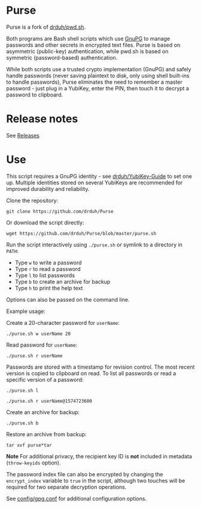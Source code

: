 # Purse

Purse is a fork of [drduh/pwd.sh](https://github.com/drduh/pwd.sh).

Both programs are Bash shell scripts which use [GnuPG](https://www.gnupg.org/) to manage passwords and other secrets in encrypted text files. Purse is based on asymmetric (public-key) authentication, while pwd.sh is based on symmetric (password-based) authentication.

While both scripts use a trusted crypto implementation (GnuPG) and safely handle passwords (never saving plaintext to disk, only using shell built-ins to handle passwords), Purse eliminates the need to remember a master password - just plug in a YubiKey, enter the PIN, then touch it to decrypt a password to clipboard.

# Release notes

See [Releases](https://github.com/drduh/Purse/releases)

# Use

This script requires a GnuPG identity - see [drduh/YubiKey-Guide](https://github.com/drduh/YubiKey-Guide) to set one up. Multiple identities stored on several YubiKeys are recommended for improved durability and reliability.

Clone the repository:

```console
git clone https://github.com/drduh/Purse
```

Or download the script directly:

```console
wget https://github.com/drduh/Purse/blob/master/purse.sh
```

Run the script interactively using `./purse.sh` or symlink to a directory in `PATH`:

* Type `w` to write a password
* Type `r` to read a password
* Type `l` to list passwords
* Type `b` to create an archive for backup
* Type `h` to print the help text

Options can also be passed on the command line.

Example usage:

Create a 20-character password for `userName`:

```console
./purse.sh w userName 20
```

Read password for `userName`:

```console
./purse.sh r userName
```

Passwords are stored with a timestamp for revision control. The most recent version is copied to clipboard on read. To list all passwords or read a specific version of a password:

```console
./purse.sh l

./purse.sh r userName@1574723600
```

Create an archive for backup:

```console
./purse.sh b
```

Restore an archive from backup:

```console
tar xvf purse*tar
```

**Note** For additional privacy, the recipient key ID is **not** included in metadata (`throw-keyids` option).

The password index file can also be encrypted by changing the `encrypt_index` variable to `true` in the script, although two touches will be required for two separate decryption operations.

See [config/gpg.conf](https://github.com/drduh/config/blob/master/gpg.conf) for additional configuration options.
